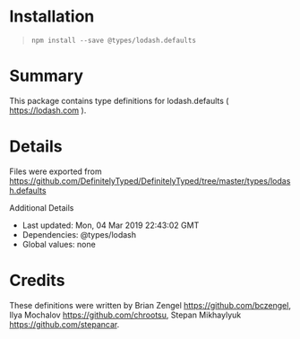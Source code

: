 # Installation
> `npm install --save @types/lodash.defaults`

# Summary
This package contains type definitions for lodash.defaults ( https://lodash.com ).

# Details
Files were exported from https://github.com/DefinitelyTyped/DefinitelyTyped/tree/master/types/lodash.defaults

Additional Details
 * Last updated: Mon, 04 Mar 2019 22:43:02 GMT
 * Dependencies: @types/lodash
 * Global values: none

# Credits
These definitions were written by Brian Zengel <https://github.com/bczengel>, Ilya Mochalov <https://github.com/chrootsu>, Stepan Mikhaylyuk <https://github.com/stepancar>.
